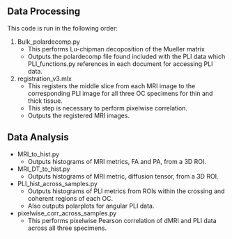 ## Data Processing 
This code is run in the following order:
  1. Bulk_polardecomp.py
     * This performs Lu-chipman decoposition of the Mueller matrix
     * Outputs the polardecomp file found included with the PLI data which PLI_functions.py references in each document for accessing PLI data.
  2. registration_v3.mlx
     * This registers the middle slice from each MRI image to the corresponding PLI image for all three OC specimens for thin and thick tissue.
     * This step is necessary to perform pixelwise correlation.
     * Outputs the registered MRI images.
    
## Data Analysis 
  * MRI_to_hist.py
     * Outputs histograms of MRI metrics, FA and PA, from a 3D ROI.
  * MRI_DT_to_hist.py
     * Outputs histograms of MRI metric, diffusion tensor, from a 3D ROI.
  * PLI_hist_across_samples.py
     * Outputs  histograms of PLI metrics from ROIs within the crossing and coherent regions of each OC.
     * Also outputs polarplots for angular PLI data.
  * pixelwise_corr_across_samples.py
     * This performs pixelwise Pearson correlation of dMRI and PLI data across all three specimens.
